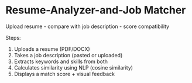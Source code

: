# Resume-Analyzer-and-Job Matcher
Upload resume - compare with job description - score compatibility

Steps: 
1. Uploads a resume (PDF/DOCX)
2. Takes a job description (pasted or uploaded)
3. Extracts keywords and skills from both
4. Calculates similarity using NLP (cosine similarity)
5. Displays a match score + visual feedback
